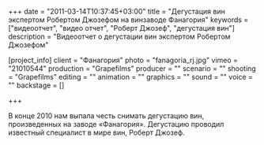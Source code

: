 +++
date = "2011-03-14T10:37:45+03:00"
title = "Дегустация вин экспертом Робертом Джозефом на винзаводе Фанагория"
keywords = ["видеоотчет", "видео отчет", "Роберт Джозеф", "дегустация вин"]
description = "Видеоотчет о дегустации вин экспертом Робертом Джозефом"

[project_info]
    client = "Фанагория"
    photo = "fanagoria_rj.jpg"
    vimeo = "21010544"
    production = "Grapefilms"
    producer = ""
    scenario = ""
    shooting = "Grapefilms"
    editing = ""
    animation = ""
    graphics = ""
    sound = ""
    voice = ""
    backstage = []

+++

В конце 2010 нам выпала честь снимать дегустацию вин, произведенных на заводе «Фанагория». Дегустацию проводил известный специалист в мире вин, Роберт Джозеф.